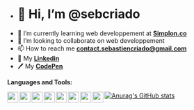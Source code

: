 - <h1>👋 Hi, I’m @sebcriado</h1>
- 🌱 I’m currently learning web developpement at <strong><a href="https://simplon.co/">Simplon.co</a></strong>
- 💞️ I’m looking to collaborate on web developpement 
- 📫 How to reach me <strong>contact.sebastiencriado@gmail.com</strong>
- 👤 My <strong><a href="https://www.linkedin.com/in/sébastien-criado-19427a212/">Linkedin</a></strong>
- 🖊 My <strong><a href="https://codepen.io/sebcriado">CodePen</a></strong>

<strong>Languages and Tools:</strong>

<img align="left" width="25px" src="https://cdn.jsdelivr.net/gh/devicons/devicon/icons/vscode/vscode-original.svg" />
<img align="left" width="25px" src="https://cdn.jsdelivr.net/gh/devicons/devicon/icons/html5/html5-original.svg" /> <img align="left" width="25px" src="https://cdn.jsdelivr.net/gh/devicons/devicon/icons/css3/css3-original.svg" /> <img align="left" width="25px" src="https://cdn.jsdelivr.net/gh/devicons/devicon/icons/javascript/javascript-original.svg" /> <img align="left" width="25px" src="https://cdn.jsdelivr.net/gh/devicons/devicon/icons/git/git-original.svg" /> <img align="left" width="25px" src="https://cdn.jsdelivr.net/gh/devicons/devicon/icons/photoshop/photoshop-plain.svg" /> <img align="left" width="25px" src="https://cdn.jsdelivr.net/gh/devicons/devicon/icons/illustrator/illustrator-plain.svg" /> <img align="left" width="25px" src="https://cdn.jsdelivr.net/gh/devicons/devicon/icons/figma/figma-original.svg" />


[![Anurag's GitHub stats](https://github-readme-stats.vercel.app/api?username=sebcriado)](https://github.com/anuraghazra/github-readme-stats)







<!---
sebcriado/sebcriado is a ✨ special ✨ repository because its `README.md` (this file) appears on your GitHub profile.
You can click the Preview link to take a look at your changes.
--->
